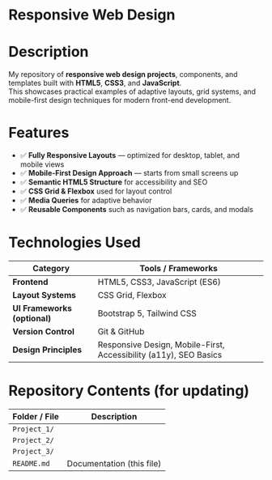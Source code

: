 # Responsive Web Design

# Description
My repository of **responsive web design projects**, components, and templates built with **HTML5**, **CSS3**, and **JavaScript**.  
This showcases practical examples of adaptive layouts, grid systems, and mobile-first design techniques for modern front-end development.

# Features
   - ✅ **Fully Responsive Layouts** — optimized for desktop, tablet, and mobile views  
   - ✅ **Mobile-First Design Approach** — starts from small screens up  
   - ✅ **Semantic HTML5 Structure** for accessibility and SEO  
   - ✅ **CSS Grid & Flexbox** used for layout control  
   - ✅ **Media Queries** for adaptive behavior  
   - ✅ **Reusable Components** such as navigation bars, cards, and modals

# Technologies Used
   | Category                     | Tools / Frameworks |
   |------------------------------|-------------------------------|
   | **Frontend**                 | HTML5, CSS3, JavaScript (ES6) |
   | **Layout Systems**           | CSS Grid, Flexbox             |
   | **UI Frameworks (optional)** | Bootstrap 5, Tailwind CSS     |
   | **Version Control**          | Git & GitHub                  |
   | **Design Principles**        | Responsive Design, Mobile-First, Accessibility (a11y), SEO Basics |

# Repository Contents (for updating)
| Folder / File  | Description                                                       |
|----------------|-------------------------------------------------------------------|
| `Project_1/`   |                                                                   |
| `Project_2/`   |                                                                   |
| `Project_3/`   |                                                                   |
| `README.md`    | Documentation (this file)                                         |
